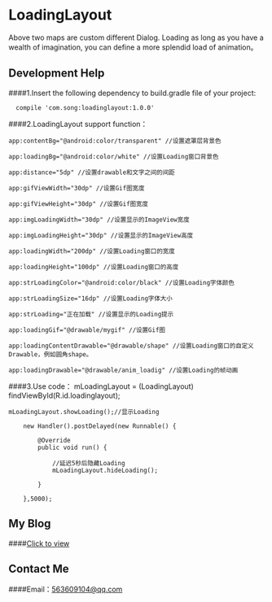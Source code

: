 # LoadingLayout
Above two maps are custom different Dialog. Loading as long as you have a wealth of imagination, you can define a more splendid load of animation。
## Development Help
####1.Insert the following dependency to build.gradle file of your project:
    
      compile 'com.song:loadinglayout:1.0.0'
      
####2.LoadingLayout support function：
      
    app:contentBg="@android:color/transparent" //设置遮罩层背景色
      
    app:loadingBg="@android:color/white" //设置Loading窗口背景色
      
    app:distance="5dp" //设置drawable和文字之间的间距
      
    app:gifViewWidth="30dp" //设置Gif图宽度
      
    app:gifViewHeight="30dp" //设置Gif图宽度
      
    app:imgLoadingWidth="30dp" //设置显示的ImageView宽度
      
    app:imgLoadingHeight="30dp" //设置显示的ImageView高度
      
    app:loadingWidth="200dp" //设置Loading窗口的宽度
      
    app:loadingHeight="100dp" //设置Loading窗口的高度
      
    app:strLoadingColor="@android:color/black" //设置Loading字体颜色
      
    app:strLoadingSize="16dp" //设置Loading字体大小
      
    app:strLoading="正在加载" //设置显示的Loading提示
      
    app:loadingGif="@drawable/mygif" //设置Gif图
      
    app:loadingContentDrawable="@drawable/shape" //设置Loading窗口的自定义Drawable，例如圆角shape。
      
    app:loadingDrawable="@drawable/anim_loadig" //设置Loading的帧动画
####3.Use code：
    mLoadingLayout = (LoadingLayout) findViewById(R.id.loadinglayout);
    
    mLoadingLayout.showLoading();//显示Loading
    
        new Handler().postDelayed(new Runnable() {
    
            @Override
	        public void run() {
                
		        //延迟5秒后隐藏Loading
		        mLoadingLayout.hideLoading();
            
	        }
        
	    },5000);
        
## My Blog
####[Click to view](http://blog.csdn.net/u013718120)
## Contact Me
####Email：563609104@qq.com
    
